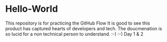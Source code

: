 # Hello-World
 This repository is for practicing the GitHub Flow
It is good to see this product has captured hearts of developers and tech. The doucmenation is so lucid for a non technical person to understand.
:-) :-) Day 1 & 2

